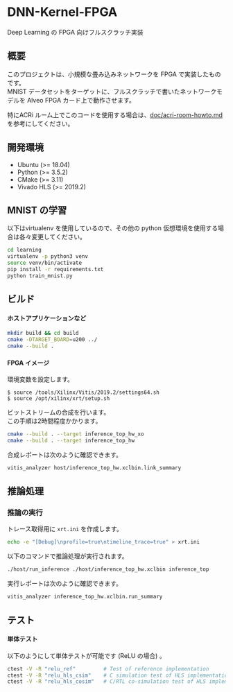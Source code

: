 # DNN-Kernel-FPGA

Deep Learning の FPGA 向けフルスクラッチ実装

## 概要

このプロジェクトは、小規模な畳み込みネットワークを FPGA で実装したものです。  
MNIST データセットをターゲットに、フルスクラッチで書いたネットワークモデルを Alveo FPGA カード上で動作させます。

特にACRi ルーム上でこのコードを使用する場合は、[doc/acri-room-howto.md](doc/acri-room-howto.md) を参考にしてください。

## 開発環境
- Ubuntu (>= 18.04)
- Python (>= 3.5.2)
- CMake (>= 3.11)
- Vivado HLS (>= 2019.2)

## MNIST の学習

以下はvirtualenv を使用しているので、その他の python 仮想環境を使用する場合は各々変更してください。

```sh
cd learning
virtualenv -p python3 venv
source venv/bin/activate
pip install -r requirements.txt
python train_mnist.py
```

## ビルド

#### ホストアプリケーションなど
```sh
mkdir build && cd build
cmake -DTARGET_BOARD=u200 ../
cmake --build .
```

#### FPGA イメージ

環境変数を設定します。  
```
$ source /tools/Xilinx/Vitis/2019.2/settings64.sh
$ source /opt/xilinx/xrt/setup.sh
```

ビットストリームの合成を行います。  
この手順は2時間程度かかります。  
```sh
cmake --build . --target inference_top_hw_xo
cmake --build . --target inference_top_hw
```

合成レポートは次のように確認できます。  
```sh
vitis_analyzer host/inference_top_hw.xclbin.link_summary
```

## 推論処理

### 推論の実行

トレース取得用に `xrt.ini` を作成します。
```sh
echo -e "[Debug]\nprofile=true\ntimeline_trace=true" > xrt.ini
```

以下のコマンドで推論処理が実行されます。
```sh
./host/run_inference ./host/inference_top_hw.xclbin inference_top
```

実行レポートは次のように確認できます。  
```sh
vitis_analyzer inference_top_hw.xclbin.run_summary
```

## テスト

#### 単体テスト

以下のようにして単体テストが可能です (ReLU の場合) 。  

```sh
ctest -V -R "relu_ref"         # Test of reference implementation
ctest -V -R "relu_hls_csim"    # C simulation test of HLS implementation
ctest -V -R "relu_hls_cosim"   # C/RTL co-simulation test of HLS implementation
```

